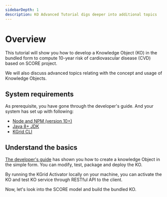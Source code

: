 ```yaml
---
sidebarDepth: 1
description: KO Advanced Tutorial digs deeper into additional topics
---
```

# Overview

This tutorial will show you how to develop a Knowledge Object (KO) in the bundled form to compute 10-year risk of cardiovascular disease (CVD) based on SCORE project.

We will also discuss advanced topics relating with the concept and usage of Knowledge Objects.

## System requirements

As prerequisite, you have gone through the developer's guide. And your system has set up with following:

- [Node and NPM (version 10+)](https://nodejs.org)
- [Java 8+ JDK](https://www.oracle.com/technetwork/java/javase/downloads/index.html)
- [KGrid CLI](https://kgrid.org/kgrid-cli)

##  Understand the basics

[The developer's guide](https://kgrid.org/guides/developer/) has shown you how to create a knowledge Object in the simple form. You can modify, test, package and deploy the KO.

By running the KGrid Activator locally on your machine, you can activate the KO and test KO service through RESTful API to the client.

Now, let's look into the SCORE model and build the bundled KO.
